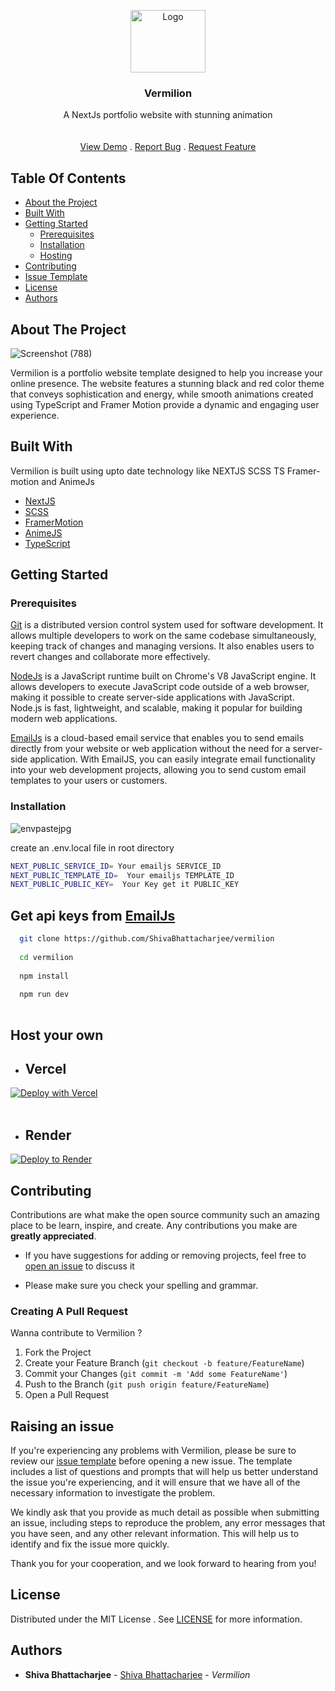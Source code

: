 <p align="center">
  <a href="https://github.com/ShivaBhattacharjee/vermilion">
    <img src="https://github.com/ShivaBhattacharjee/vermilion/assets/95211406/9b4c1118-99a4-4818-abfe-5d23b220d723" alt="Logo" width="120px" height="100px">
  </a>
<br/>
  <h3 align="center">Vermilion</h3>



  <p align="center">
    A NextJs portfolio website with stunning animation
    <br/>
    <br/>
    <br/>
    <a href="https://immashiva.vercel.app/">View Demo</a>
    .
    <a href="https://github.com/ShivaBhattacharjee/vermilion/issues">Report Bug</a>
    .
    <a href="https://github.com/ShivaBhattacharjee/vermilion/issues">Request Feature</a>
  </p>
</p>



## Table Of Contents

* [About the Project](#about-the-project)
* [Built With](#built-with)
* [Getting Started](#getting-started)
  * [Prerequisites](#prerequisites)
  * [Installation](#installation)
  * [Hosting](#host-your-own)
* [Contributing](#contributing)
* [Issue Template](#raising-an-issue)
* [License](#license)
* [Authors](#authors)

## About The Project

![Screenshot (788)](https://github.com/ShivaBhattacharjee/vermilion/assets/95211406/5559cea7-1e28-4603-854a-2d6d827e9e9b)

Vermilion is a portfolio website template designed to help you increase your online presence. The website features a stunning black and red color theme that conveys sophistication and energy, while smooth animations created using TypeScript and Framer Motion provide a dynamic and engaging user experience.

## Built With


Vermilion is built using upto date technology like NEXTJS SCSS TS  Framer-motion and AnimeJs

* [NextJS](https://nextjs.org/)
* [SCSS](https://sass-lang.com/documentation/syntax)
* [FramerMotion](https://www.framer.com/motion/)
* [AnimeJS](https://animejs.com/)
* [TypeScript](https://www.typescriptlang.org/)


## Getting Started


### Prerequisites

<a href="https://git-scm.com/downloads" >Git</a> is a distributed version control system used for software development. It allows multiple developers to work on the same codebase simultaneously, keeping track of changes and managing versions. It also enables users to revert changes and collaborate more effectively.

<a href="https://nodejs.org/en/download/">NodeJs</a> is a JavaScript runtime built on Chrome's V8 JavaScript engine. It allows developers to execute JavaScript code outside of a web browser, making it possible to create server-side applications with JavaScript. Node.js is fast, lightweight, and scalable, making it popular for building modern web applications.

<a href="https://www.emailjs.com/" >EmailJs</a>  is a cloud-based email service that enables you to send emails directly from your website or web application without the need for a server-side application. With EmailJS, you can easily integrate email functionality into your web development projects, allowing you to send custom email templates to your users or customers.

### Installation

![envpastejpg](https://github.com/ShivaBhattacharjee/vermilion/assets/95211406/eda353d1-1f42-475b-86ec-5191cd05e4f9)

create an .env.local file in root directory 
<br/>

```sh 
NEXT_PUBLIC_SERVICE_ID= Your emailjs SERVICE_ID
NEXT_PUBLIC_TEMPLATE_ID=  Your emailjs TEMPLATE_ID
NEXT_PUBLIC_PUBLIC_KEY=  Your Key get it PUBLIC_KEY
```
<h2>Get api keys from <a href="https://www.emailjs.com/">EmailJs</a></h2>

```sh
  git clone https://github.com/ShivaBhattacharjee/vermilion
  
  cd vermilion
  
  npm install
  
  npm run dev
  
```

## Host your own 
* ## Vercel

[![Deploy with Vercel](https://vercel.com/button)](https://vercel.com/new/clone?repository-url=https%3A%2F%2Fgithub.com%2FShivaBhattacharjee%2Fvermilion)
<br/>
<br/>
* ## Render

[![Deploy to Render](https://render.com/images/deploy-to-render-button.svg)](https://render.com/deploy?repo=https://github.com/ShivaBhattacharjee/vermilion)

## Contributing

Contributions are what make the open source community such an amazing place to be learn, inspire, and create. Any contributions you make are **greatly appreciated**.
* If you have suggestions for adding or removing projects, feel free to [open an issue](https://github.com/ShivaBhattacharjee/vermilion/issues) to discuss it

* Please make sure you check your spelling and grammar.

### Creating A Pull Request

Wanna contribute to Vermilion ?

1. Fork the Project
2. Create your Feature Branch (`git checkout -b feature/FeatureName`)
3. Commit your Changes (`git commit -m 'Add some FeatureName'`)
4. Push to the Branch (`git push origin feature/FeatureName`)
5. Open a Pull Request


## Raising an issue

If you're experiencing any problems with  Vermilion, please be sure to review our [issue template](https://github.com/ShivaBhattacharjee/vermilion/tree/main/.github/ISSUE_TEMPLATE) before opening a new issue. The template includes a list of questions and prompts that will help us better understand the issue you're experiencing, and it will ensure that we have all of the necessary information to investigate the problem.

We kindly ask that you provide as much detail as possible when submitting an issue, including steps to reproduce the problem, any error messages that you have seen, and any other relevant information. This will help us to identify and fix the issue more quickly.

Thank you for your cooperation, and we look forward to hearing from you!


## License

Distributed under the MIT License . See [LICENSE](https://github.com/ShivaBhattacharjee/vermilion/blob/main/LICENSE) for more information.

## Authors

* **Shiva Bhattacharjee** - [Shiva Bhattacharjee](https://github.com/ShivaBhattacharjee) - *Vermilion*

